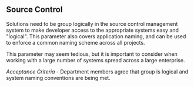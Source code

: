 ## Source Control

Solutions need to be group logically in the source control management system to make developer access to the appropriate systems easy and "logical". This parameter also covers application naming, and can be used to enforce a common naming scheme across all projects. 

This parameter may seem tedious, but it is important to consider when working with a large number of systems spread across a large enterprise.

*Acceptance Criteria* - Department members agree that group is logical and system naming conventions are being met.